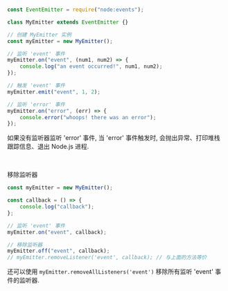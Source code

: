 <br>

```js
const EventEmitter = require("node:events");

class MyEmitter extends EventEmitter {}

// 创建 MyEmitter 实例
const myEmitter = new MyEmitter();

// 监听 'event' 事件
myEmitter.on("event", (num1, num2) => {
    console.log("an event occurred!", num1, num2);
});

// 触发 'event' 事件
myEmitter.emit("event", 1, 2);

// 监听 'error' 事件
myEmitter.on("error", (err) => {
    console.error("whoops! there was an error");
});
```

如果没有监听器监听 'error' 事件, 当 'error' 事件触发时, 会抛出异常、打印堆栈跟踪信息、退出 Node.js 进程.

<br>

移除监听器

```js
const myEmitter = new MyEmitter();

const callback = () => {
    console.log("callback");
};

// 监听 'event' 事件
myEmitter.on("event", callback);

// 移除监听器
myEmitter.off("event", callback);
// myEmitter.removeListener('event', callback); // 与上面的方法等价
```

还可以使用 `myEmitter.removeAllListeners('event')` 移除所有监听 'event' 事件的监听器.

<br>

